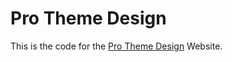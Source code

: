 # Pro Theme Design
This is the code for the [Pro Theme Design](https://prothemedesign.com) Website.
